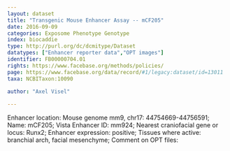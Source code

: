 ```yaml
---
layout: dataset  
title: "Transgenic Mouse Enhancer Assay -- mCF205"  
date: 2016-09-09  
categories: Exposome Phenotype Genotype  
index: biocaddie  
type: http://purl.org/dc/dcmitype/Dataset  
datatypes: ["Enhancer reporter data","OPT images"]  
identifier: FB00000704.01  
rights: https://www.facebase.org/methods/policies/  
page: https://www.facebase.org/data/record/#1/legacy:dataset/id=13011  
taxa: NCBITaxon:10090  
  
author: "Axel Visel"  

---
```

 Enhancer location: Mouse genome mm9, chr17: 44754669-44756591; Name: mCF205; Vista Enhancer ID: mm924; Nearest craniofacial gene or locus: Runx2; Enhancer expression: positive; Tissues where active: branchial arch, facial mesenchyme; Comment on OPT files:   

